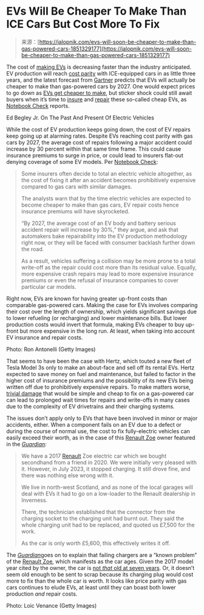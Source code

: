 <!--yml
category: 未分类
date: 2024-05-27 15:00:17
-->

# EVs Will Be Cheaper To Make Than ICE Cars But Cost More To Fix

> 来源：[https://jalopnik.com/evs-will-soon-be-cheaper-to-make-than-gas-powered-cars-1851329177](https://jalopnik.com/evs-will-soon-be-cheaper-to-make-than-gas-powered-cars-1851329177)

The cost of [making EVs](https://jalopnik.com/american-south-is-winning-the-ev-manufacturing-battle-1850990016) is decreasing faster than the industry anticipated. EV production will reach [cost parity](https://jalopnik.com/evs-might-not-cost-so-much-thanks-to-cheaper-batteries-1850860684) with ICE-equipped cars in as little three years, and the latest forecast from [Gartner](https://www.gartner.com/en/newsroom/press-releases/2024-03-07-gartner-outlines-a-new-phase-for-electric-vehicles) predicts that EVs will actually be cheaper to make than gas-powered cars by 2027\. One would expect prices to go down as [EVs get cheaper to make](https://jalopnik.com/it-s-time-for-gm-to-prove-it-can-mass-produce-evs-1851263879), but sticker shock could still await buyers when it’s time to [insure](https://jalopnik.com/why-is-my-car-insurance-so-high-on-my-electric-car-1828873708) and [repair](https://jalopnik.com/even-low-milage-teslas-are-often-too-expensive-to-fix-1850053024) these so-called cheap EVs, as [Notebook Check](https://www.notebookcheck.net/Electric-cars-will-be-cheaper-to-make-than-gas-vehicles-but-with-much-higher-repair-and-insurance-costs.812031.0.html) reports.

Ed Begley Jr. On The Past And Present Of Electric Vehicles

<track kind="captions" label="English" src="https://kinja.com/api/videoupload/caption/21414.vtt" srclang="en">

While the cost of EV production keeps going down, the cost of EV repairs keep going up at alarming rates. Despite EVs reaching cost parity with gas cars by 2027, the average cost of repairs following a major accident could increase by 30 percent within that same time frame. This could cause insurance premiums to surge in price, or could lead to insurers flat-out denying coverage of some EV models. Per [Notebook Check](https://www.notebookcheck.net/Electric-cars-will-be-cheaper-to-make-than-gas-vehicles-but-with-much-higher-repair-and-insurance-costs.812031.0.html):

> Some insurers often decide to total an electric vehicle altogether, as the cost of fixing it after an accident becomes prohibitively expensive compared to gas cars with similar damages.
> 
> The analysts warn that by the time electric vehicles are expected to become cheaper to make than gas cars, EV repair costs hence insurance premiums will have skyrocketed.
> 
> “By 2027, the average cost of an EV body and battery serious accident repair will increase by 30%,” they argue, and ask that automakers bake repairability into the EV production methodology right now, or they will be faced with consumer backlash further down the road.
> 
> As a result, vehicles suffering a collision may be more prone to a total write-off as the repair could cost more than its residual value. Equally, more expensive crash repairs may lead to more expensive insurance premiums or even the refusal of insurance companies to cover particular car models.

Right now, EVs are known for having greater up-front costs than comparable gas-powered cars. Making the case for EVs involves comparing their cost over the length of ownership, which yields significant savings due to lower refueling (or recharging) and lower maintenance bills. But lower production costs would invert that formula, making EVs cheaper to buy up-front but more expensive in the long run. At least, when taking into account EV insurance and repair costs.

 Photo: Ron Antonelli (Getty Images) 

That seems to have been the case with Hertz, which touted a new fleet of Tesla Model 3s only to make an about-face and sell off its rental EVs. Hertz expected to save money on fuel and maintenance, but failed to factor in the higher cost of insurance premiums and the possibility of its new EVs being written off due to prohibitively expensive repairs. To make matters worse, [trivial damage](https://jalopnik.com/ev-battery-damage-minor-crash-car-totaled-recycling-1850243294) that would be simple and cheap to fix on a gas-powered car can lead to prolonged wait times for repairs and write-offs in many cases due to the complexity of EV drivetrains and their charging systems.

The issues don’t apply only to EVs that have been involved in minor or major accidents, either. When a component fails on an EV due to a defect or during the course of normal use, the cost to fix fully-electric vehicles can easily exceed their worth, as in the case of this [Renault Zoe](https://jalopnik.com/the-zoe-led-renaults-electric-climb-up-the-sales-charts-1846041613) owner featured in the [*Guardian*](https://www.theguardian.com/money/2024/mar/12/renault-charge-fix-zoe-electric-car)*:*

> We have a 2017 [Renault](https://www.theguardian.com/business/renault) Zoe electric car which we bought secondhand from a friend in 2020\. We were initially very pleased with it. However, in July 2023, it stopped charging. It still drove fine, and there was nothing else wrong with it.
> 
> We live in north-west Scotland, and as none of the local garages will deal with EVs it had to go on a low-loader to the Renault dealership in Inverness.
> 
> There, the technician established that the connector from the charging socket to the charging unit had burnt out. They said the whole charging unit had to be replaced, and quoted us £7,500 for the work.
> 
> As the car is only worth £5,600, this effectively writes it off.

The [*Guardian*](https://www.theguardian.com/money/2024/mar/12/renault-charge-fix-zoe-electric-car)goes on to explain that failing chargers are a “known problem” of the [Renault Zoe](https://jalopnik.com/the-renault-zoe-to-be-replaced-by-retro-ev-that-looks-i-1847414375), which manifests as the car ages. Given the 2017 model year cited by the owner, the car is [not *that* old at seven years](https://jalopnik.com/the-cars-trucks-on-the-road-are-older-than-ever-1850437250#:~:text=Now%2C%20the%20average%20age%20of,all%20time%20high%3A%2012.5%20years.). Or, it doesn’t seem old enough to be sent to scrap because its charging plug would cost more to fix than the whole car is worth. It looks like price parity with gas cars continues to elude EVs, at least until they can boast both lower production *and* repair costs.

 Photo: Loic Venance (Getty Images)
